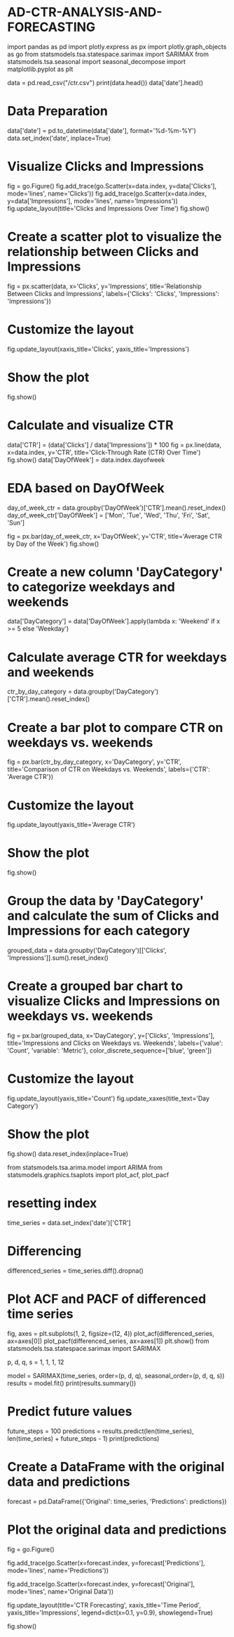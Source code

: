 # AD-CTR-ANALYSIS-AND-FORECASTING
import pandas as pd
import plotly.express as px
import plotly.graph_objects as go
from statsmodels.tsa.statespace.sarimax import SARIMAX
from statsmodels.tsa.seasonal import seasonal_decompose
import matplotlib.pyplot as plt

data = pd.read_csv("/ctr.csv")
print(data.head())
data['date'].head()
# Data Preparation
data['date'] = pd.to_datetime(data['date'], format='%d-%m-%Y')
data.set_index('date', inplace=True)
# Visualize Clicks and Impressions
fig = go.Figure()
fig.add_trace(go.Scatter(x=data.index, y=data['Clicks'], mode='lines', name='Clicks'))
fig.add_trace(go.Scatter(x=data.index, y=data['Impressions'], mode='lines', name='Impressions'))
fig.update_layout(title='Clicks and Impressions Over Time')
fig.show()
# Create a scatter plot to visualize the relationship between Clicks and Impressions
fig = px.scatter(data, x='Clicks', y='Impressions', title='Relationship Between Clicks and Impressions',
                 labels={'Clicks': 'Clicks', 'Impressions': 'Impressions'})

# Customize the layout
fig.update_layout(xaxis_title='Clicks', yaxis_title='Impressions')

# Show the plot
fig.show()
# Calculate and visualize CTR
data['CTR'] = (data['Clicks'] / data['Impressions']) * 100
fig = px.line(data, x=data.index, y='CTR', title='Click-Through Rate (CTR) Over Time')
fig.show()
data['DayOfWeek'] = data.index.dayofweek

# EDA based on DayOfWeek
day_of_week_ctr = data.groupby('DayOfWeek')['CTR'].mean().reset_index()
day_of_week_ctr['DayOfWeek'] = ['Mon', 'Tue', 'Wed', 'Thu', 'Fri', 'Sat', 'Sun']

fig = px.bar(day_of_week_ctr, x='DayOfWeek', y='CTR', title='Average CTR by Day of the Week')
fig.show()
# Create a new column 'DayCategory' to categorize weekdays and weekends
data['DayCategory'] = data['DayOfWeek'].apply(lambda x: 'Weekend' if x >= 5 else 'Weekday')

# Calculate average CTR for weekdays and weekends
ctr_by_day_category = data.groupby('DayCategory')['CTR'].mean().reset_index()

# Create a bar plot to compare CTR on weekdays vs. weekends
fig = px.bar(ctr_by_day_category, x='DayCategory', y='CTR', title='Comparison of CTR on Weekdays vs. Weekends',
             labels={'CTR': 'Average CTR'})

# Customize the layout
fig.update_layout(yaxis_title='Average CTR')

# Show the plot
fig.show()
# Group the data by 'DayCategory' and calculate the sum of Clicks and Impressions for each category
grouped_data = data.groupby('DayCategory')[['Clicks', 'Impressions']].sum().reset_index()

# Create a grouped bar chart to visualize Clicks and Impressions on weekdays vs. weekends
fig = px.bar(grouped_data, x='DayCategory', y=['Clicks', 'Impressions'],
             title='Impressions and Clicks on Weekdays vs. Weekends',
             labels={'value': 'Count', 'variable': 'Metric'},
             color_discrete_sequence=['blue', 'green'])

# Customize the layout
fig.update_layout(yaxis_title='Count')
fig.update_xaxes(title_text='Day Category')

# Show the plot
fig.show()
data.reset_index(inplace=True)

from statsmodels.tsa.arima.model import ARIMA
from statsmodels.graphics.tsaplots import plot_acf, plot_pacf

# resetting index
time_series = data.set_index('date')['CTR']

# Differencing
differenced_series = time_series.diff().dropna()

# Plot ACF and PACF of differenced time series
fig, axes = plt.subplots(1, 2, figsize=(12, 4))
plot_acf(differenced_series, ax=axes[0])
plot_pacf(differenced_series, ax=axes[1])
plt.show()
from statsmodels.tsa.statespace.sarimax import SARIMAX

p, d, q, s = 1, 1, 1, 12

model = SARIMAX(time_series, order=(p, d, q), seasonal_order=(p, d, q, s))
results = model.fit()
print(results.summary())
# Predict future values
future_steps = 100
predictions = results.predict(len(time_series), len(time_series) + future_steps - 1)
print(predictions)
# Create a DataFrame with the original data and predictions
forecast = pd.DataFrame({'Original': time_series, 'Predictions': predictions})

# Plot the original data and predictions
fig = go.Figure()

fig.add_trace(go.Scatter(x=forecast.index, y=forecast['Predictions'],
                         mode='lines', name='Predictions'))

fig.add_trace(go.Scatter(x=forecast.index, y=forecast['Original'],
                         mode='lines', name='Original Data'))

fig.update_layout(title='CTR Forecasting',
                  xaxis_title='Time Period',
                  yaxis_title='Impressions',
                  legend=dict(x=0.1, y=0.9),
                  showlegend=True)

fig.show()
